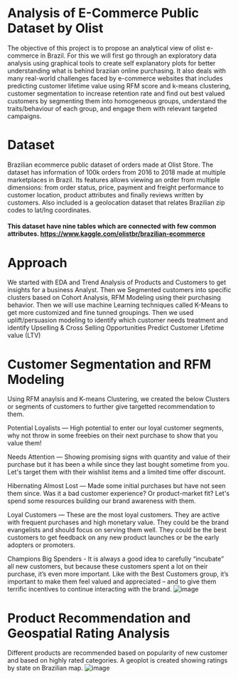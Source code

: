 # Analysis of E-Commerce Public Dataset by Olist

The objective of this project is to propose an analytical view of olist e-commerce in Brazil. For this we will first go through an exploratory data analysis using graphical tools to create self explanatory plots for better understanding what is behind braziian online purchasing. It also deals with many real-world challenges faced by e-commerce websites that includes predicting customer lifetime value using RFM score and k-means clustering, customer segmentation to increase retention rate and find out best valued customers by segmenting them into homogeneous groups, understand the traits/behaviour of each group, and engage them with relevant targeted campaigns.

# Dataset
Brazilian ecommerce public dataset of orders made at Olist Store. The dataset has information of 100k orders from 2016 to 2018 made at multiple marketplaces in Brazil. Its features allows viewing an order from multiple dimensions: from order status, price, payment and freight performance to customer location, product attributes and finally reviews written by customers. Also included is a geolocation dataset that relates Brazilian zip codes to lat/lng coordinates.

#### This dataset have nine tables which are connected with few common attributes. https://www.kaggle.com/olistbr/brazilian-ecommerce

# Approach
We started with EDA and Trend Analysis of Products and Customers to get insights for a business Analyst.
Then we Segmented customers into specific clusters based on Cohort Analysis, RFM Modeling using their purchasing behavior. 
Then we will use machine Learning techniques called K-Means to get more customized and fine tunned groupings.
Then we used uplift/persuasion modeling to identify which customer needs treatment and identify Upselling & Cross Selling Opportunities
Predict Customer Lifetime value (LTV)

# Customer Segmentation and RFM Modeling
Using RFM anaylsis and K-means Clustering, we created the below Clusters or segments of customers to further give targetted recommendation to them.

Potential Loyalists — High potential to enter our loyal customer segments, why not throw in some freebies on their next purchase to show that you value them!

Needs Attention — Showing promising signs with quantity and value of their purchase but it has been a while since they last bought sometime from you. Let's target them with their wishlist items and a limited time offer discount.

Hibernating Almost Lost — Made some initial purchases but have not seen them since. Was it a bad customer experience? Or product-market fit? Let's spend some resources building our brand awareness with them.

Loyal Customers — These are the most loyal customers. They are active with frequent purchases and high monetary value. They could be the brand evangelists and should focus on serving them well. They could be the best customers to get feedback on any new product launches or be the early adopters or promoters.

Champions Big Spenders - It is always a good idea to carefully “incubate” all new customers, but because these customers spent a lot on their purchase, it’s even more important. Like with the Best Customers group, it’s important to make them feel valued and appreciated – and to give them terrific incentives to continue interacting with the brand.
![image](https://user-images.githubusercontent.com/84365378/148865390-7c70cf48-8506-448a-9f81-75a7d1c4b32c.png)

# Product Recommendation and Geospatial Rating Analysis
Different products are recommended based on popularity of new customer and based on highly rated categories. A geoplot is created showing ratings by state on Brazilian map.
![image](https://user-images.githubusercontent.com/84365378/148866071-01625fa2-d042-4efb-9db2-8e79f8fa8b90.png)
